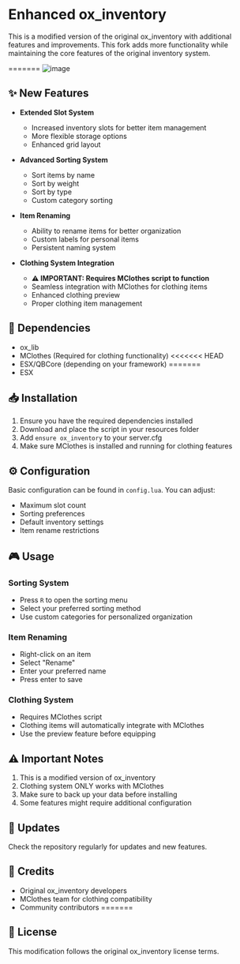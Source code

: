 # Enhanced ox_inventory

This is a modified version of the original ox_inventory with additional features and improvements. This fork adds more functionality while maintaining the core features of the original inventory system.

=======
![image](https://github.com/user-attachments/assets/2076be6e-dfd4-4c10-a98b-fb51c8626faa)


## ✨ New Features

- **Extended Slot System**
  - Increased inventory slots for better item management
  - More flexible storage options
  - Enhanced grid layout

- **Advanced Sorting System**
  - Sort items by name
  - Sort by weight
  - Sort by type
  - Custom category sorting

- **Item Renaming**
  - Ability to rename items for better organization
  - Custom labels for personal items
  - Persistent naming system

- **Clothing System Integration**
  - **⚠️ IMPORTANT: Requires MClothes script to function**
  - Seamless integration with MClothes for clothing items
  - Enhanced clothing preview
  - Proper clothing item management

## 🔧 Dependencies

- ox_lib
- MClothes (Required for clothing functionality)
<<<<<<< HEAD
- ESX/QBCore (depending on your framework)
=======
- ESX

## 📥 Installation

1. Ensure you have the required dependencies installed
2. Download and place the script in your resources folder
3. Add `ensure ox_inventory` to your server.cfg
4. Make sure MClothes is installed and running for clothing features

## ⚙️ Configuration

Basic configuration can be found in `config.lua`. You can adjust:
- Maximum slot count
- Sorting preferences
- Default inventory settings
- Item rename restrictions

## 🎮 Usage

### Sorting System
- Press `R` to open the sorting menu
- Select your preferred sorting method
- Use custom categories for personalized organization

### Item Renaming
- Right-click on an item
- Select "Rename"
- Enter your preferred name
- Press enter to save

### Clothing System
- Requires MClothes script
- Clothing items will automatically integrate with MClothes
- Use the preview feature before equipping

## ⚠️ Important Notes

1. This is a modified version of ox_inventory
2. Clothing system ONLY works with MClothes
3. Make sure to back up your data before installing
4. Some features might require additional configuration

## 🔄 Updates

Check the repository regularly for updates and new features.

## 📝 Credits

- Original ox_inventory developers
- MClothes team for clothing compatibility
- Community contributors
=======

## 📄 License

This modification follows the original ox_inventory license terms.
